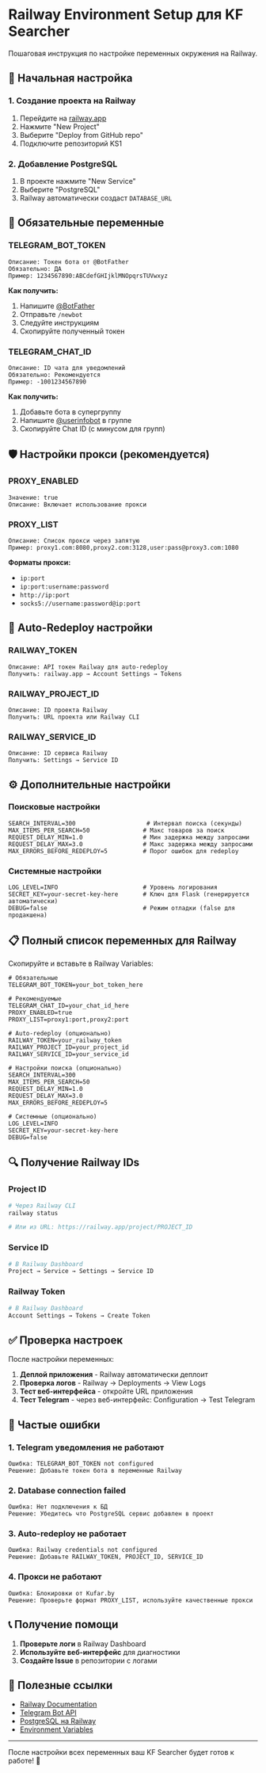 # Railway Environment Setup для KF Searcher

Пошаговая инструкция по настройке переменных окружения на Railway.

## 🚀 Начальная настройка

### 1. Создание проекта на Railway

1. Перейдите на [railway.app](https://railway.app)
2. Нажмите "New Project"
3. Выберите "Deploy from GitHub repo"
4. Подключите репозиторий KS1

### 2. Добавление PostgreSQL

1. В проекте нажмите "New Service"
2. Выберите "PostgreSQL"
3. Railway автоматически создаст `DATABASE_URL`

## 🔧 Обязательные переменные

### TELEGRAM_BOT_TOKEN
```
Описание: Токен бота от @BotFather
Обязательно: ДА
Пример: 1234567890:ABCdefGHIjklMNOpqrsTUVwxyz
```

**Как получить:**
1. Напишите [@BotFather](https://t.me/botfather)
2. Отправьте `/newbot`
3. Следуйте инструкциям
4. Скопируйте полученный токен

### TELEGRAM_CHAT_ID
```
Описание: ID чата для уведомлений
Обязательно: Рекомендуется
Пример: -1001234567890
```

**Как получить:**
1. Добавьте бота в супергруппу
2. Напишите [@userinfobot](https://t.me/userinfobot) в группе
3. Скопируйте Chat ID (с минусом для групп)

## 🛡️ Настройки прокси (рекомендуется)

### PROXY_ENABLED
```
Значение: true
Описание: Включает использование прокси
```

### PROXY_LIST
```
Описание: Список прокси через запятую
Пример: proxy1.com:8080,proxy2.com:3128,user:pass@proxy3.com:1080
```

**Форматы прокси:**
- `ip:port`
- `ip:port:username:password`
- `http://ip:port`
- `socks5://username:password@ip:port`

## 🔄 Auto-Redeploy настройки

### RAILWAY_TOKEN
```
Описание: API токен Railway для auto-redeploy
Получить: railway.app → Account Settings → Tokens
```

### RAILWAY_PROJECT_ID
```
Описание: ID проекта Railway
Получить: URL проекта или Railway CLI
```

### RAILWAY_SERVICE_ID
```
Описание: ID сервиса Railway
Получить: Settings → Service ID
```

## ⚙️ Дополнительные настройки

### Поисковые настройки
```env
SEARCH_INTERVAL=300                    # Интервал поиска (секунды)
MAX_ITEMS_PER_SEARCH=50               # Макс товаров за поиск
REQUEST_DELAY_MIN=1.0                 # Мин задержка между запросами
REQUEST_DELAY_MAX=3.0                 # Макс задержка между запросами
MAX_ERRORS_BEFORE_REDEPLOY=5          # Порог ошибок для redeploy
```

### Системные настройки
```env
LOG_LEVEL=INFO                        # Уровень логирования
SECRET_KEY=your-secret-key-here       # Ключ для Flask (генерируется автоматически)
DEBUG=false                           # Режим отладки (false для продакшена)
```

## 📋 Полный список переменных для Railway

Скопируйте и вставьте в Railway Variables:

```env
# Обязательные
TELEGRAM_BOT_TOKEN=your_bot_token_here

# Рекомендуемые
TELEGRAM_CHAT_ID=your_chat_id_here
PROXY_ENABLED=true
PROXY_LIST=proxy1:port,proxy2:port

# Auto-redeploy (опционально)
RAILWAY_TOKEN=your_railway_token
RAILWAY_PROJECT_ID=your_project_id
RAILWAY_SERVICE_ID=your_service_id

# Настройки поиска (опционально)
SEARCH_INTERVAL=300
MAX_ITEMS_PER_SEARCH=50
REQUEST_DELAY_MIN=1.0
REQUEST_DELAY_MAX=3.0
MAX_ERRORS_BEFORE_REDEPLOY=5

# Системные (опционально)
LOG_LEVEL=INFO
SECRET_KEY=your-secret-key-here
DEBUG=false
```

## 🔍 Получение Railway IDs

### Project ID
```bash
# Через Railway CLI
railway status

# Или из URL: https://railway.app/project/PROJECT_ID
```

### Service ID
```bash
# В Railway Dashboard
Project → Service → Settings → Service ID
```

### Railway Token
```bash
# В Railway Dashboard
Account Settings → Tokens → Create Token
```

## ✅ Проверка настроек

После настройки переменных:

1. **Деплой приложения** - Railway автоматически деплоит
2. **Проверка логов** - Railway → Deployments → View Logs
3. **Тест веб-интерфейса** - откройте URL приложения
4. **Тест Telegram** - через веб-интерфейс: Configuration → Test Telegram

## 🚨 Частые ошибки

### 1. Telegram уведомления не работают
```
Ошибка: TELEGRAM_BOT_TOKEN not configured
Решение: Добавьте токен бота в переменные Railway
```

### 2. Database connection failed
```
Ошибка: Нет подключения к БД
Решение: Убедитесь что PostgreSQL сервис добавлен в проект
```

### 3. Auto-redeploy не работает
```
Ошибка: Railway credentials not configured
Решение: Добавьте RAILWAY_TOKEN, PROJECT_ID, SERVICE_ID
```

### 4. Прокси не работают
```
Ошибка: Блокировки от Kufar.by
Решение: Проверьте формат PROXY_LIST, используйте качественные прокси
```

## 📞 Получение помощи

1. **Проверьте логи** в Railway Dashboard
2. **Используйте веб-интерфейс** для диагностики
3. **Создайте Issue** в репозитории с логами

## 🔗 Полезные ссылки

- [Railway Documentation](https://docs.railway.app)
- [Telegram Bot API](https://core.telegram.org/bots/api)
- [PostgreSQL на Railway](https://docs.railway.app/databases/postgresql)
- [Environment Variables](https://docs.railway.app/deploy/variables)

---

После настройки всех переменных ваш KF Searcher будет готов к работе! 🚀

